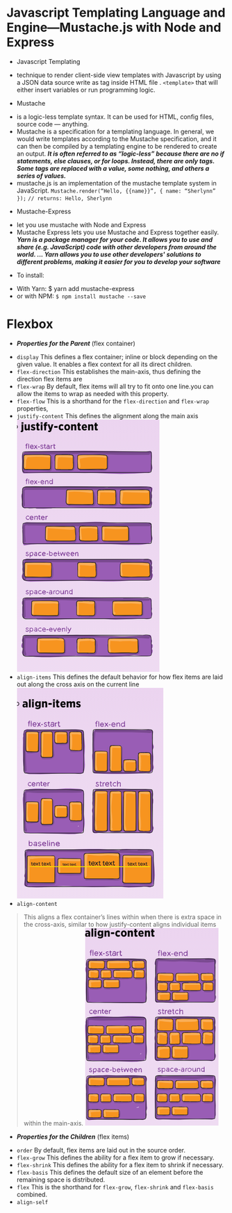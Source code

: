# Javascript Templating Language and Engine—Mustache.js with Node and Express
* Javascript Templating 
- technique to render client-side view templates with Javascript by using a JSON data source
write as tag inside HTML file . `<template>`   that will either insert variables or run programming logic.

* Mustache 
-  is a logic-less template syntax. It can be used for HTML, config files, source code — anything.
-  Mustache is a specification for a templating language. In general, we would write templates according to the Mustache specification, and it can then be compiled by a templating engine to be rendered to create an output.
***It is often referred to as “logic-less” because there are no if statements, else clauses, or for loops. Instead, there are only tags. Some tags are replaced with a value, some nothing, and others a series of values.***
- mustache.js is an implementation of the mustache template system in JavaScript.
`Mustache.render(“Hello, {{name}}”, { name: “Sherlynn” });`
`// returns: Hello, Sherlynn`
* Mustache-Express
- let you use mustache with Node and Express
- Mustache Express lets you use Mustache and Express together easily.
***Yarn is a package manager for your code. It allows you to use and share (e.g. JavaScript) code with other developers from around the world. ... Yarn allows you to use other developers' solutions to different problems, making it easier for you to develop your software***
+ To install:
- With Yarn:
$ yarn add mustache-express
- or with NPM:
`$ npm install mustache --save`

# Flexbox
+ ***Properties for the Parent***
(flex container)
- `display`
This defines a flex container; inline or block depending on the given value. It enables a flex context for all its direct children.
- `flex-direction` 
This establishes the main-axis, thus defining the direction flex items are 
- `flex-wrap`
By default, flex items will all try to fit onto one line.you can allow the items to wrap as needed with this property.
- `flex-flow`
This is a shorthand for the `flex-direction` and `flex-wrap` properties,
- `justify-content`
This defines the alignment along the main axis
![justify-content](image/justify-content.PNG)
- `align-items`
This defines the default behavior for how flex items are laid out along the cross axis on the current line
![align-items](image/align-items.PNG)
- `align-content`
>This aligns a flex container’s lines within when there is extra space in the cross-axis, similar to how justify-content aligns individual items within the main-axis.
![align-content](image/flex.PNG)

 + ***Properties for the Children***
(flex items)
- `order` By default, flex items are laid out in the source order.
- `flex-grow` This defines the ability for a flex item to grow if necessary.
- `flex-shrink`
This defines the ability for a flex item to shrink if necessary.
- `flex-basis`
This defines the default size of an element before the remaining space is distributed.
- `flex`
This is the shorthand for `flex-grow`, `flex-shrink` and `flex-basis` combined.
- `align-self`
